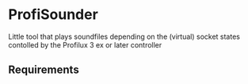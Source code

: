 # ProfiSounder

Little tool that plays soundfiles depending on the (virtual) socket states contolled by the Profilux 3 ex or later controller

## Requirements

